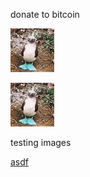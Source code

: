 donate to bitcoin

<img src="image.jpg" />

![image](image.jpg)

testing images

<a href="adsf">asdf</a>